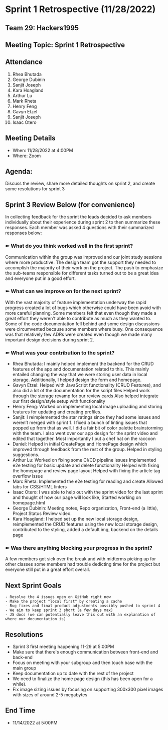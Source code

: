 # Sprint 1 Retrospective (11/28/2022)
## Team 29: Hackers1995
## Meeting Topic: Sprint 1 Retrospective

## Attendance
1. Rhea Bhutada
2. George Dubinin
3. Sanjit Joseph
4. Kara Hoagland
5. Arthur Lu
6. Mark Rheta
7. Henry Feng
8. Gavyn Etzel
9. Sanjit Joseph
10. Isaac Otero

## Meeting Details
- When: 11/28/2022 at 4:00PM
- Where: Zoom

## Agenda:
Discuss the review, share more detailed thoughts on sprint 2, and create some resolutions for sprint 3

## Sprint 3 Review Below (for convenience)
In collecting feedback for the sprint the leads decided to ask members individually about their experience during sprint 2 to then summarize these responses. Each member was asked 4 questions with their summarized responses below:

### ➼ What do you think worked well in the first sprint?
Communication within the group was improved and our joint study sessions where more productive. The design team got the support they needed to accomplish the majority of their work on the project. The push to emphasize the sub-teams responsible for different tasks turned out to be a great idea and everyone put in a good effort. 

### ➼ What can we improve on for the next sprint?
With the vast majority of feature implementation underway the rapid progress created a lot of bugs which otherwise could have been avoid with more careful planning. Some members felt that even though they made a great effort they weren't able to contribute as much as they wanted to. Some of the code documentation fell behind and some design discussions were circumvented because some members where busy. One consequence was that relatively few ADRs were created even though we made many important design decisions during sprint 2.

### ➼ What was your contribution to the sprint?
* Rhea Bhutada: I mainly helped implement the backend for the CRUD features of the app and documentation related to this. This mainly entailed changing the way that we were storing user data in local storage. Additionally, I helped design the form and homepage.
* Gavyn Etzel: Helped with JavaScript functionality (CRUD Features), and also did a lot of the documentation for the script files
Helped work through the storage revamp for our review cards
Also helped integrate our first design/style setup with functionality
* Henry Feng: Worked on implementing local image uploading and storing features for updating and creating profiles.
* Sanjit: I reimplemented the star ratings since they had some issues and weren’t merged with sprint 1. I fixed a bunch of linting issues that popped up from that as well. I did a fair bit of color palette brainstorming with the team. I also went over our app design for the sprint video and edited that together. Most importantly I put a chef hat on the raccoon
* Daniel: Helped in initial CreatePage and HomePage design which improved through feedback from the rest of the group. 
Helped in styling suggestions.  
* Arthur Lu: Worked on fixing some CI/CD pipeline issues
Implemented e2e testing for basic update and delete functionality
Helped with fixing the homepage and review page layout 
Helped with fixing the article tag overflow issue
* Marc Rheta: Implemented the e2e testing for reading and create
Allowed tabs for CSS/HTML linters
* Isaac Otero: I was able to help out with the sprint video for the last sprint and thought of how our page will look like, Started working on homepage.html
* George Dubinin: Meeting notes, Repo organization, Front-end (a little), Project Status Review video.
* Kara Hoagland: I helped set up the new local storage design, reimplemented the CRUD features using the new local storage design, contributed to the styling, added a default img, backend on the details page 

### ➼ Was there anything blocking your progress in the sprint?
A few members got sick over the break and with midterms picking up for other classes some members had trouble dedicting time for the project but everyone still put in a great effort overall.

## Next Sprint Goals
    - Resolve the 4 issues open on GitHub right now
    - Make the project "local first" by creating a cache 
    - Bug fixes and final product adjustments possibly pushed to sprint 4
    - We aim to keep sprint 3 short (a few days max)
    - JS docs (we can potentially leave this out with an explanation of where our documentation is)

## Resolutions
* Sprint 3 first meeting happening 11-29 at 5:00PM
* Make sure that there's enough communication between front-end and back-end 
* Focus on meeting with your subgroup and then touch base with the main group
* Keep documentation up to date with the rest of the project
* We need to finalize the home page design (this has been open for a while). 
* Fix image sizing issues by focusing on supporting 300x300 pixel images with sizes of around 2-5 megabytes

## End Time
- 11/14/2022 at 5:00PM
